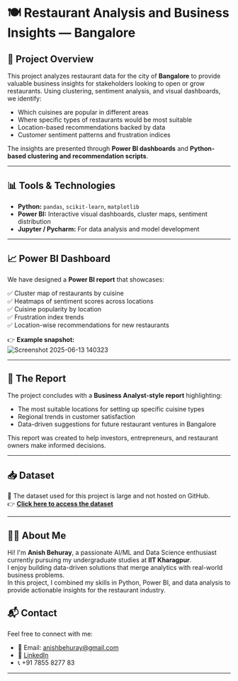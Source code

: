 # 🍽️ Restaurant Analysis and Business Insights — Bangalore

## 🚀 Project Overview

This project analyzes restaurant data for the city of **Bangalore** to provide valuable business insights for stakeholders looking to open or grow restaurants. Using clustering, sentiment analysis, and visual dashboards, we identify:

- Which cuisines are popular in different areas
- Where specific types of restaurants would be most suitable
- Location-based recommendations backed by data
- Customer sentiment patterns and frustration indices

The insights are presented through **Power BI dashboards** and **Python-based clustering and recommendation scripts**.

---

## 📊 Tools & Technologies

- **Python:** `pandas`, `scikit-learn`, `matplotlib`
- **Power BI:** Interactive visual dashboards, cluster maps, sentiment distribution
- **Jupyter / Pycharm:** For data analysis and model development

---

## 📈 Power BI Dashboard

We have designed a **Power BI report** that showcases:

✅ Cluster map of restaurants by cuisine  
✅ Heatmaps of sentiment scores across locations  
✅ Cuisine popularity by location  
✅ Frustration index trends  
✅ Location-wise recommendations for new restaurants  

👉 **Example snapshot:**  
![Screenshot 2025-06-13 140323](https://github.com/user-attachments/assets/37c3e6ee-d0f3-4225-bb18-0c4a9803ee6a)


---

## 📝 The Report

The project concludes with a **Business Analyst-style report** highlighting:
- The most suitable locations for setting up specific cuisine types
- Regional trends in customer satisfaction
- Data-driven suggestions for future restaurant ventures in Bangalore

This report was created to help investors, entrepreneurs, and restaurant owners make informed decisions.

---

## 📥 Dataset

📌 The dataset used for this project is large and not hosted on GitHub.  
👉 [**Click here to access the dataset**](https://drive.google.com/file/d/11D4pV8DTKeaVy8R1bDFbooBBadAR0erz/view?usp=drive_link)

 
---

## 👨‍💻 About Me

Hi! I'm **Anish Behuray**, a passionate AI/ML and Data Science enthusiast currently pursuing my undergraduate studies at **IIT Kharagpur**.  
I enjoy building data-driven solutions that merge analytics with real-world business problems.  
In this project, I combined my skills in Python, Power BI, and data analysis to provide actionable insights for the restaurant industry.

## 📬 Contact

Feel free to connect with me:

- 📧 Email: anishbehuray@gmail.com
- 🔗 [LinkedIn](https://www.linkedin.com/in/anish-behuray-10a672222/)
- 📞 +91 7855 8277 83 

---


